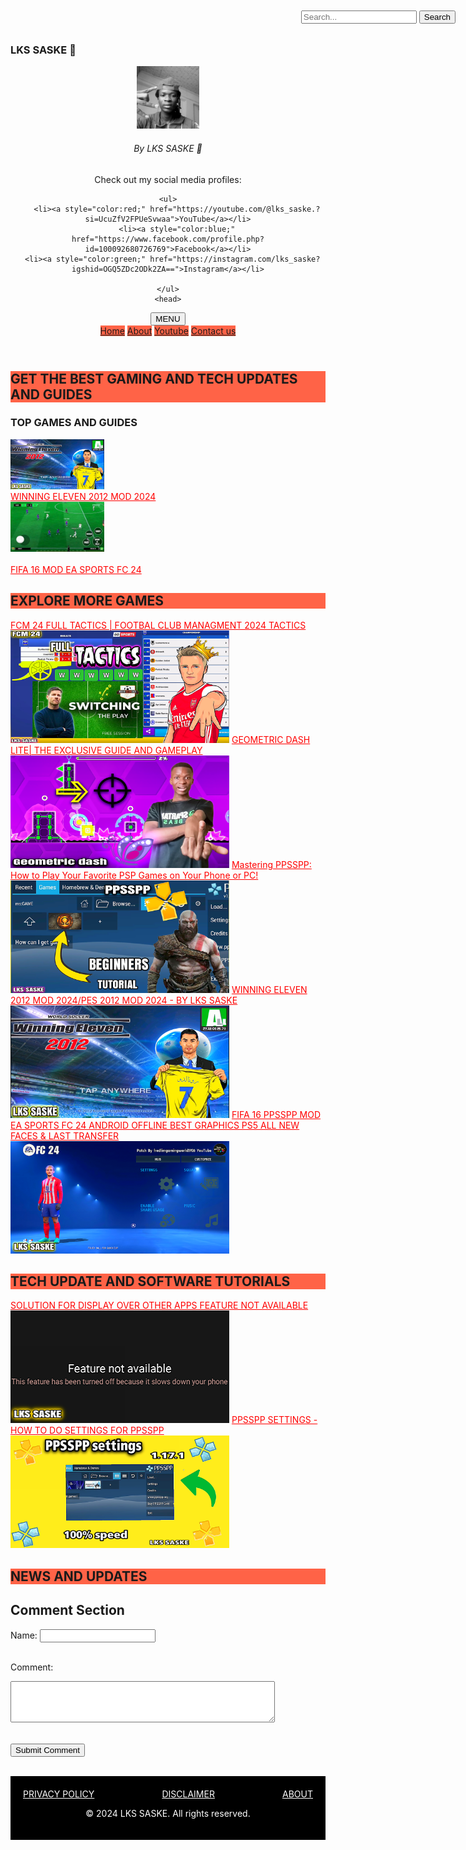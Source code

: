 <!DOCTYPE html>
<html lang="en">
<head>
<meta charset="UTF-8">
<meta name="viewport" content="width=device-width, initial-scale=1.0">
<title>lks saske.com </title>
<link rel="stylesheet" href="styles.css">
</head>
<body>

<header>
  <head>
    <h3 <br style="text-align: left;">LKS SASKE 🔱</h3>
<style>
    .search-container {
        position: absolute;
        top: 20px;
        right: 20px;
    }
</style>
<body>

<div class="search-container">
    <form>
        <input type="text" placeholder="Search...">
        <button type="submit">Search</button>
    </form>
</div>
  
<img src="IMG_20240404_110656~2.jpg" alt="lks saske" width="100" height="100">
  <nav> <h6> By LKS SASKE 🔱 </h6>
   <p>Check out my social media profiles:</p>

    <ul>
        <li><a style="color:red;" href="https://youtube.com/@lks_saske.?si=UcuZfV2FPUeSvwaa">YouTube</a></li>
        <li><a style="color:blue;" href="https://www.facebook.com/profile.php?id=100092680726769">Facebook</a></li>
      <li><a style="color:green;" href="https://instagram.com/lks_saske?igshid=OGQ5ZDc2ODk2ZA==">Instagram</a></li>
      
    </ul>
    <head>
<meta charset="UTF-8">
<meta name="viewport" content="width=device-width, initial-scale=1.0">
<title>Dropdown Menu</title>
<style>
.dropdown {
  position: relative;
  display: inline-block;
}

.dropdown-content {
  display: none;
  position: absolute;
  background-color: #f9f9f9;
  min-width: 160px;
  box-shadow: 0 2px 4px rgba(0,0,0,0.2);
}

.dropdown:hover .dropdown-content {
  display: block;
}

.dropdown-content a {
  color: black;
  padding: 12px 16px;
  text-decoration: none;
  display: block;
}

.dropdown-content a:hover {
  background-color: #f1f1f1;
}
</style>
</head>
<body>

<div class="dropdown">
  <button>MENU</button>
  <div class="dropdown-content">
    <a style="background-color:Tomato;" href="index.html">Home</a>
    <a style="background-color:Tomato;" href="About.html">About</a>
    <a style="background-color:Tomato;" href="https://youtube.com/@lks_saske.?si=UcuZfV2FPUeSvwaa">Youtube</a>
    <a style="background-color:Tomato;"href="https://www.facebook.com/profile.php?id=100092680726769">Contact us </a>
  </div>
</div>
  </nav>
</header>

<section class="hero">
  <h2 style="background-color:Tomato;">GET THE BEST GAMING AND TECH UPDATES AND GUIDES</h2> 
  <h3>TOP GAMES AND GUIDES</h3>
  <a href="default.asp">
  <img src="Screenshot_20240405-173831-picsay.png" alt="WINNING ELEVEN" style="width:150px;height:80px;">
</a> <br>
  <a style="color:red;" href="winning eleven 2024.html">WINNING ELEVEN 2012 MOD 2024</a> 
  <br>
 <div class="center"> <img src="1712175075304.jpg" alt="FIFA 16" style="width: 150px; height: 80px;">
</div> <br> 
  <a style="color:red;" href="FIFA 16 MOD 24 .html">FIFA 16 MOD EA SPORTS FC 24</a> <br>
</section>

<main>
  <article>
    <h2 style="background-color:Tomato;">EXPLORE MORE GAMES</h2>
    <a style="color:red;" href="fcm 24 tactics.html">FCM 24 FULL TACTICS | FOOTBAL CLUB MANAGMENT 2024 TACTICS</a>
    <img src="Screenshot_20240313-013750-picsay.png" alt="FCM 24" style="width:350px;height:180px;" >
    <a style="color:red;"href="geometric dash lite.html">GEOMETRIC DASH LITE| THE EXCLUSIVE GUIDE AND GAMEPLAY</a> 
   <img src="Screenshot_20240123-004212-picsay.png" alt="FCM 24" style="width:350px;height:180px;" >
      <a style="color:red;" href="ppsspp for beginners .html">Mastering PPSSPP: How to Play Your Favorite PSP Games on Your Phone or PC! </a> 
     <img src="Screenshot_20240327-111840-picsay.png" alt="FCM 24" style="width:350px;height:180px;" >
    <a style="color:red;" href="winning eleven 2024.html">WINNING ELEVEN 2012 MOD 2024/PES 2012 MOD 2024 - BY LKS SASKE</a>
    <img src="Screenshot_20240405-173831-picsay.png" alt="WINNING ELEVEN" style="width:350px;height:180px;">
    <a style="color:red;" href="FIFA 16 MOD 24 .html">FIFA 16 PPSSPP MOD EA SPORTS FC 24 ANDROID OFFLINE BEST GRAPHICS PS5 ALL NEW FACES  & LAST TRANSFER</a>
    <img src="Screenshot_20240405-223928-picsay.png" alt="fifa 16 mod 24" style="width:350px;height:180px;">
    <br>
    <h2 style="background-color:Tomato;">TECH UPDATE AND SOFTWARE TUTORIALS</h2>
<a style="color:red;" href="display feature .html">SOLUTION FOR DISPLAY OVER OTHER APPS FEATURE NOT AVAILABLE</a>
    <img src="Screenshot_20240407-094824-picsay (1).png" alt="display feature" style="width:350px;height:180px;">
    <a style="color:red;" href="ppsspp settings .html">PPSSPP SETTINGS - HOW TO DO SETTINGS FOR PPSSPP</a>
    <img src="Screenshot_20240213-005748-picsay.png" alt="ppsspp settings" style="width:350px;height:180px;">
    <h2 style="background-color:Tomato;">NEWS AND UPDATES </h2>
    <h1>Comment Section</h1>

<form id="comment-form">
  <label for="name">Name:</label>
  <input type="text" id="name" name="name" required><br><br>
  
  <label for="comment">Comment:</label><br>
  <textarea id="comment" name="comment" rows="4" cols="50" required></textarea><br><br>
  
  <button type="submit">Submit Comment</button>
</form>

<div id="comments-section">
  <!-- Comments will be displayed here -->
</div>

<script>
document.getElementById('comment-form').addEventListener('submit', function(e) {
  e.preventDefault();

  let name = document.getElementById('name').value;
  let comment = document.getElementById('comment').value;

  let commentElement = document.createElement('div');
  commentElement.innerHTML = `<strong>${name}</strong>: ${comment}`;
  document.getElementById('comments-section').appendChild(commentElement);

  document.getElementById('comment-form').reset();
});
</script>
  <br>
  <!DOCTYPE html>
<html>
<head>
  <style>
    footer {
      background-color: black;
      color: white;
      padding: 20px;
      text-align: center;
    }
  </style>
</head>
<body>
  
<footer>
  <head>
  <meta charset="UTF-8">
  <meta http-equiv="X-UA-Compatible" content="IE=edge">
  <title>Privacy Policy, Disclaimer, and About</title>
  <style>
    .horizontal {
      display: flex;
      justify-content: space-between;
    }
  </style>
</head>
<body>
  <div class="horizontal">
    <a style="color:white;" href="PRIVACY POLICY .html">PRIVACY POLICY</a>
    <a style="color:white;"href="DISCLAIMER .html">DISCLAIMER</a>
    <a style="color:white;"href="About.html">ABOUT</a>
  </div>
  <p>&copy; 2024 LKS SASKE. All rights reserved.</p>
</footer>

</body>
</html>

